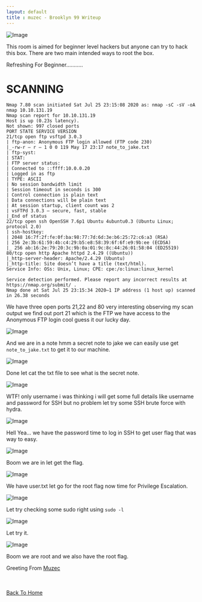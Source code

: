 ```yaml
---
layout: default
title : muzec - Brooklyn 99 Writeup
---
```


![Image](https://miro.medium.com/max/700/1*4GgvWifY72NFwXcRbugWBw.jpeg)

This room is aimed for beginner level hackers but anyone can try to hack this box. There are two main intended ways to root the box.

Refreshing For Beginner………..

# SCANNING

```
Nmap 7.80 scan initiated Sat Jul 25 23:15:08 2020 as: nmap -sC -sV -oA nmap 10.10.131.19
Nmap scan report for 10.10.131.19
Host is up (0.23s latency).
Not shown: 997 closed ports
PORT STATE SERVICE VERSION
21/tcp open ftp vsftpd 3.0.3
| ftp-anon: Anonymous FTP login allowed (FTP code 230)
|_-rw-r — r — 1 0 0 119 May 17 23:17 note_to_jake.txt
| ftp-syst:
| STAT:
| FTP server status:
| Connected to ::ffff:10.0.0.20
| Logged in as ftp
| TYPE: ASCII
| No session bandwidth limit
| Session timeout in seconds is 300
| Control connection is plain text
| Data connections will be plain text
| At session startup, client count was 2
| vsFTPd 3.0.3 — secure, fast, stable
|_End of status
22/tcp open ssh OpenSSH 7.6p1 Ubuntu 4ubuntu0.3 (Ubuntu Linux; protocol 2.0)
| ssh-hostkey:
| 2048 16:7f:2f:fe:0f:ba:98:77:7d:6d:3e:b6:25:72:c6:a3 (RSA)
| 256 2e:3b:61:59:4b:c4:29:b5:e8:58:39:6f:6f:e9:9b:ee (ECDSA)
|_ 256 ab:16:2e:79:20:3c:9b:0a:01:9c:8c:44:26:01:58:04 (ED25519)
80/tcp open http Apache httpd 2.4.29 ((Ubuntu))
|_http-server-header: Apache/2.4.29 (Ubuntu)
|_http-title: Site doesn’t have a title (text/html).
Service Info: OSs: Unix, Linux; CPE: cpe:/o:linux:linux_kernel

Service detection performed. Please report any incorrect results at https://nmap.org/submit/ .
Nmap done at Sat Jul 25 23:15:34 2020–1 IP address (1 host up) scanned in 26.38 seconds
```

We have three open ports 21,22 and 80 very interesting observing my scan output we find out port 21 which is the FTP we have access to the Anonymous FTP login cool guess it our lucky day.

![Image](https://miro.medium.com/max/700/1*LUZ84uNfw7Bpj-il27qNTA.png)

And we are in a note hmm a secret note to jake we can easily use get 
```note_to_jake.txt``` to get it to our machine.

![Image](https://miro.medium.com/max/700/1*WvNq_k7zUyCXoJY7TBXSmw.png)

Done let cat the txt file to see what is the secret note.

![Image](https://miro.medium.com/max/700/1*my34spF-H_5WPvxsI5E3AQ.png)

WTF! only username i was thinking i will get some full details like username and password for SSH but no problem let try some SSH brute force with hydra.

![Image](https://miro.medium.com/max/700/1*-uTFkSdxBdJD9wwNVIu-tA.png)

Hell Yea… we have the password time to log in SSH to get user flag that was way to easy.

![Image](https://miro.medium.com/max/700/1*baE01IMKoIMppMxYOlrGXg.png)

Boom we are in let get the flag.

![Image](https://miro.medium.com/max/700/1*Ioiuj3ZLMtl_viIbgAnaEw.png)

We have user.txt let go for the root flag now time for Privilege Escalation.

![Image](https://miro.medium.com/max/700/1*WVQwx8Lgxel87rZI0sFDnA.png)

Let try checking some sudo right using ```sudo -l```

![Image](https://miro.medium.com/max/700/1*ntDUTirHB-6xWaf3zDw9Fg.png)

Let try it.

![Image](https://miro.medium.com/max/700/1*Z7yG8FCgQDRPejkz0yaqtQ.png)

Boom we are root and we also have the root flag.

Greeting From [Muzec](https://twitter.com/muzec_saminu)

<br> <br>
[Back To Home](../index.md)
<br>

